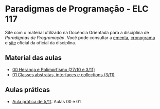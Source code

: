 # Paradigmas de Programação - ELC 117
Site com o material utilizado na Docência Orientada para a disciplina de *Paradigmas de Programação*. Você pode consultar a [ementa](http://www-usr.inf.ufsm.br/~andrea/elc117/plano-de-ensino-elc117.pdf), [cronograma](https://docs.google.com/spreadsheets/d/1P7HvfEcoUK5B5TVw5XvHlZMiahKPBuwqnhohgQ1xmJk/pubhtml) e [site](http://www-usr.inf.ufsm.br/~andrea/elc117-2015b) oficial da oficial da disciplina. 

## Material das aulas
 - [00 Herança e Polimorfismo (27/10 e 3/11)](00_slides-java-heranca-polimorfismo-2015b.pdf)
 - [01 Classes abstratas, interfaces e collections (3/11)](01_slides-java-abstract-2015b.pdf)

## Aulas práticas
 - [Aula prática de 5/11](pratica-05-11): Aulas 00 e 01


